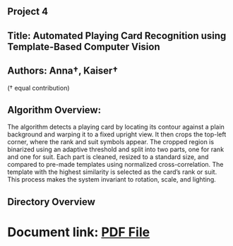 ## Project 4 
## Title: Automated Playing Card Recognition using Template-Based Computer Vision
## Authors: Anna†, Kaiser†  
(† equal contribution)
## Algorithm Overview:
The algorithm detects a playing card by locating its contour against a plain background and warping it to a fixed upright view. It then crops the top-left corner, where the rank and suit symbols appear. The cropped region is binarized using an adaptive threshold and split into two parts, one for rank and one for suit. Each part is cleaned, resized to a standard size, and compared to pre-made templates using normalized cross-correlation. The template with the highest similarity is selected as the card’s rank or suit. This process makes the system invariant to rotation, scale, and lighting.

## Directory Overview



# Document link: [PDF File]([https://docs.opencv.org/](https://drive.google.com/file/d/17xpe8O7JdY2evqKMsyXgTrJEmiOorkPA/view?usp=drive_link))


